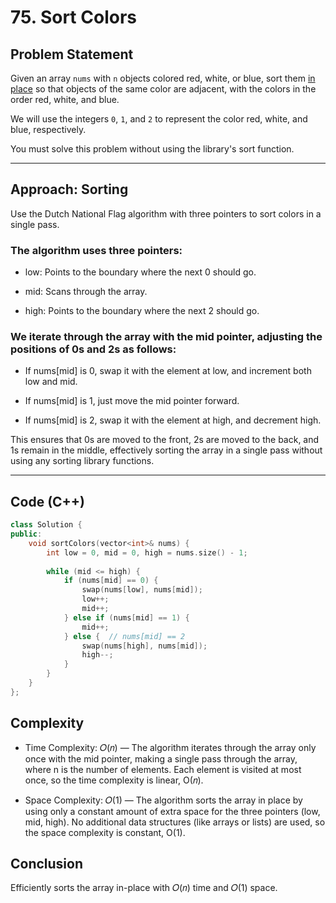 # 75. Sort Colors

## Problem Statement
Given an array `nums` with `n` objects colored red, white, or blue, sort them [in place](https://en.wikipedia.org/wiki/In-place_algorithm) so that objects of the same color are adjacent, with the colors in the order red, white, and blue.

We will use the integers `0`, `1`, and `2` to represent the color red, white, and blue, respectively.

You must solve this problem without using the library's sort function.

---

## Approach: Sorting

Use the Dutch National Flag algorithm with three pointers to sort colors in a single pass.

### The algorithm uses three pointers:

- low: Points to the boundary where the next 0 should go.

- mid: Scans through the array.

- high: Points to the boundary where the next 2 should go.

### We iterate through the array with the mid pointer, adjusting the positions of 0s and 2s as follows:

- If nums[mid] is 0, swap it with the element at low, and increment both low and mid.

- If nums[mid] is 1, just move the mid pointer forward.

- If nums[mid] is 2, swap it with the element at high, and decrement high.

This ensures that 0s are moved to the front, 2s are moved to the back, and 1s remain in the middle, effectively sorting the array in a single pass without using any sorting library functions.

---

## Code (C++)

```cpp
class Solution {
public:
    void sortColors(vector<int>& nums) {
        int low = 0, mid = 0, high = nums.size() - 1;
        
        while (mid <= high) {
            if (nums[mid] == 0) {
                swap(nums[low], nums[mid]);
                low++;
                mid++;
            } else if (nums[mid] == 1) {
                mid++;
            } else {  // nums[mid] == 2
                swap(nums[high], nums[mid]);
                high--;
            }
        }
    }
};
```
## Complexity
- Time Complexity: 𝑂(𝑛) — The algorithm iterates through the array only once with the mid pointer, making a single pass through the array, where n is the number of elements. Each element is visited at most once, so the time complexity is linear, O(𝑛). 

- Space Complexity: 𝑂(1) — The algorithm sorts the array in place by using only a constant amount of extra space for the three pointers (low, mid, high). No additional data structures (like arrays or lists) are used, so the space complexity is constant, O(1).

## Conclusion
Efficiently sorts the array in-place with 𝑂(𝑛) time and 𝑂(1) space.